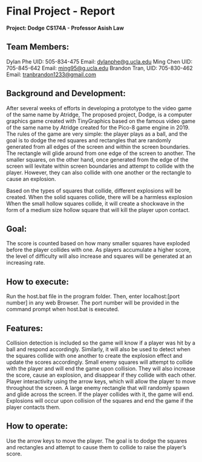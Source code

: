 # Final Project - Report 
**Project: Dodge**
**CS174A - Professor Asish Law**

## Team Members:

Dylan Phe	UID: 505-834-475	Email: dylanphe@g.ucla.edu
Ming Chen	UID:  705-845-642      Email: ming95@g.ucla.edu
Brandon Tran, UID: 705-830-462	Email: tranbrandon1233@gmail.com

## Background and Development:

After several weeks of efforts in developing a prototype to the video game of the same name by Atridge, The proposed project, Dodge, is a computer graphics game created with TinyGraphics based on the famous video game of the same name by Atridge created for the Pico-8 game engine in 2019. The rules of the game are very simple: the player plays as a ball, and the goal is to dodge the red squares and rectangles that are randomly generated from all edges of the screen and within the screen boundaries. The rectangle will glide around from one edge of the screen to another. The smaller squares, on the other hand, once generated from the edge of the screen will levitate within screen boundaries and attempt to collide with the player. However, they can also collide with one another or the rectangle to cause an explosion. 

Based on the types of squares that collide, different explosions will be created. When the solid squares collide, there will be a harmless explosion
When the small hollow squares collide, it will create a shockwave in the form of a medium size hollow square that will kill the player upon contact.

## Goal:

The score is counted based on how many smaller squares have exploded before the player collides with one. As players accumulate a higher score, the level of difficulty will also increase and squares will be generated at an increasing rate.

## How to execute:

Run the host.bat file in the program folder. Then, enter localhost:[port number] in any web 
Browser. The port number will be provided in the command prompt when host.bat is
executed.

## Features:
  
Collision detection is included so the game will know if a player was hit by a ball and respond accordingly. Similarly, it will also be used to detect when the squares collide with one another to create the explosion effect and update the scores accordingly.
Small enemy squares will attempt to collide with the player and will end the game upon collision. They will also increase the score, cause an explosion, and disappear if they collide with each other.
Player interactivity using the arrow keys, which will allow the player to move throughout the screen.
A large enemy rectangle that will randomly spawn and glide across the screen. If the player collides with it, the game will end.
Explosions will occur upon collision of the squares and end the game if the player contacts them.


## How to operate:

Use the arrow keys to move the player. The goal is to dodge the squares and rectangles and 
attempt to cause them to collide to raise the player’s score.
 

